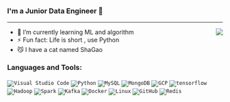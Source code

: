 ### I'm a Junior Data Engineer 👋
________

<img align="right" src="https://github-readme-stats.vercel.app/api?username=eddielin1123&show_icons=true&icon_color=CE1D2D&text_color=718096&bg_color=ffffff&hide_title=true" />

- 🌱 I’m currently learning ML and algorithm
- ⚡ Fun fact: Life is short , use Python
- 😼 I have a cat named ShaGao

### Languages and Tools:

<code><img alt="Visual Studio Code" src="https://www.vectorlogo.zone/logos/visualstudio_code/visualstudio_code-ar21.svg" /></code>
<code><img alt="Python" src="https://www.vectorlogo.zone/logos/python/python-ar21.svg" /></code>
<code><img alt="MySQL" src="https://www.vectorlogo.zone/logos/mysql/mysql-ar21.svg" /></code>
<code><img alt="MongoDB" src="https://www.vectorlogo.zone/logos/mongodb/mongodb-ar21.svg" /></code>
<code><img alt="GCP"  src="https://www.vectorlogo.zone/logos/google_cloud/google_cloud-ar21.svg" /></code>
<code><img alt="tensorflow" src="https://www.vectorlogo.zone/logos/tensorflow/tensorflow-ar21.svg" /></code>
<code><img alt="Hadoop" src="https://www.vectorlogo.zone/logos/apache_hadoop/apache_hadoop-ar21.svg" /></code>
<code><img alt="Spark"  src="https://www.vectorlogo.zone/logos/apache_spark/apache_spark-ar21.svg" /></code>
<code><img alt="Kafka"  src="https://www.vectorlogo.zone/logos/apache_kafka/apache_kafka-ar21.svg" /></code>
<code><img alt="Docker"  src="https://www.vectorlogo.zone/logos/docker/docker-ar21.svg" /></code>
<code><img alt="Linux" src="https://www.vectorlogo.zone/logos/ubuntu/ubuntu-ar21.svg" /></code>
<code><img alt="GitHub"  src="https://www.vectorlogo.zone/logos/github/github-ar21.svg" /></code>
<code><img alt="Redis"  src="https://www.vectorlogo.zone/logos/redis/redis-ar21.svg" /></code>
